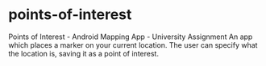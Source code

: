 # points-of-interest
Points of Interest - Android Mapping App - University Assignment
An app which places a marker on your current location. The user can specify what the location is, saving it as a point of interest.
